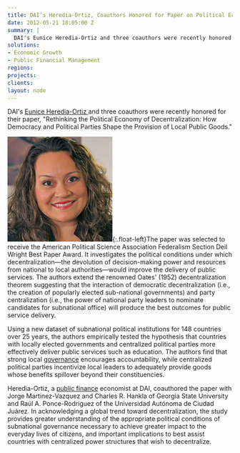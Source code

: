 ```yaml
---
title: DAI’s Heredia-Ortiz, Coauthors Honored for Paper on Political Economy of Decentralization
date: 2012-05-21 18:05:00 Z
summary: |
  DAI's Eunice Heredia-Ortiz and three coauthors were recently honored for their paper, "Rethinking the Political Economy of Decentralization: How Democracy and Political Parties Shape the Provision of Local Public Goods."
solutions:
- Economic Growth
- Public Financial Management
regions:
projects:
clients:
layout: node
---
```

DAI's [Eunice Heredia-Ortiz ][1]and three coauthors were recently honored for their paper, "Rethinking the Political Economy of Decentralization: How Democracy and Political Parties Shape the Provision of Local Public Goods."

![Eunice Heredia-Ortiz][2]{:.float-left}The paper was selected to receive the American Political Science Association Federalism Section Deil Wright Best Paper Award. It investigates the political conditions under which decentralization—the devolution of decision-making power and resources from national to local authorities—would improve the delivery of public services. The authors extend the renowned Oates' (1952) decentralization theorem suggesting that the interaction of democratic decentralization (i.e., the creation of popularly elected sub-national governments) and party centralization (i.e., the power of national party leaders to nominate candidates for subnational office) will produce the best outcomes for public service delivery. 

Using a new dataset of subnational political institutions for 148 countries over 25 years, the authors empirically tested the hypothesis that countries with locally elected governments and centralized political parties more effectively deliver public services such as education. The authors find that strong local [governance][4] encourages accountability, while centralized political parties incentivize local leaders to adequately provide goods whose benefits spillover beyond their constituencies.

Heredia-Ortiz, a [public finance][5] economist at DAI, coauthored the paper with Jorge Martinez-Vazquez and Charles R. Hankla of Georgia State University and Raúl A. Ponce-Rodriguez of the Universidad Autónoma de Ciudad Juárez. In acknowledging a global trend toward decentralization, the study provides greater understanding of the appropriate political conditions of subnational governance necessary to achieve greater impact to the everyday lives of citizens, and important implications to best assist countries with centralized power structures that wish to decentralize.

[1]: /who-we-are/our-team/eunice-heredia-ortiz
[2]: /assets/images/news/Eunice.jpg
[4]: /our-work/solutions/governance
[5]: /our-work/solutions/governance/public-financial-management
